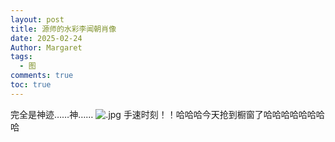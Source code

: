 ```yaml
---
layout: post
title: 源师的水彩李闻朝肖像
date: 2025-02-24
Author: Margaret
tags:
  - 图
comments: true
toc: true
---
```


完全是神迹……神……
![.jpg](https://s2.loli.net/2025/02/25/dXhJ1bSYvGjy7EH.jpg)
手速时刻！！哈哈哈今天抢到橱窗了哈哈哈哈哈哈哈哈
